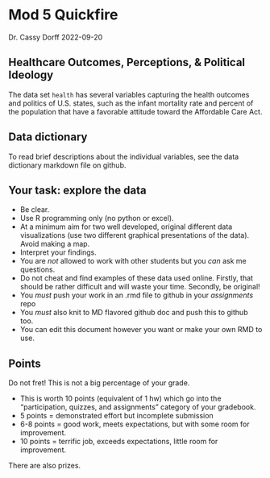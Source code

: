 Mod 5 Quickfire
================
Dr. Cassy Dorff
2022-09-20

## Healthcare Outcomes, Perceptions, & Political Ideology

The data set `health` has several variables capturing the health
outcomes and politics of U.S. states, such as the infant mortality rate
and percent of the population that have a favorable attitude toward the
Affordable Care Act.

## Data dictionary

To read brief descriptions about the individual variables, see the data
dictionary markdown file on github.

## Your task: explore the data

-   Be clear.
-   Use R programming only (no python or excel).
-   At a minimum aim for two well developed, original different data
    visualizations (use two different graphical presentations of the
    data). Avoid making a map.
-   Interpret your findings.
-   You are *not* allowed to work with other students but you *can* ask
    me questions.
-   Do not cheat and find examples of these data used online. Firstly,
    that should be rather difficult and will waste your time. Secondly,
    be original!
-   You *must* push your work in an .rmd file to github in your
    *assignments* repo
-   You *must* also knit to MD flavored github doc and push this to
    github too.
-   You can edit this document however you want or make your own RMD to
    use.

## Points

Do not fret! This is not a big percentage of your grade.

-   This is worth 10 points (equivalent of 1 hw) which go into the
    “participation, quizzes, and assignments” category of your
    gradebook.
-   5 points = demonstrated effort but incomplete submission
-   6-8 points = good work, meets expectations, but with some room for
    improvement.
-   10 points = terrific job, exceeds expectations, little room for
    improvement.

There are also prizes.
